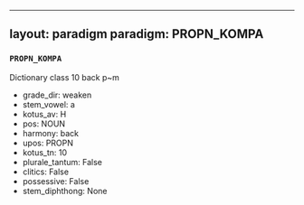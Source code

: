 
---
layout: paradigm
paradigm: PROPN_KOMPA
---
### ` PROPN_KOMPA `

Dictionary class 10 back p~m
* grade_dir: weaken
* stem_vowel: a
* kotus_av: H
* pos: NOUN
* harmony: back
* upos: PROPN
* kotus_tn: 10
* plurale_tantum: False
* clitics: False
* possessive: False
* stem_diphthong: None
